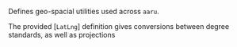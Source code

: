 Defines geo-spacial utilities used across `aaru`.

The provided [`LatLng`] definition gives conversions
between degree standards, as well as projections 